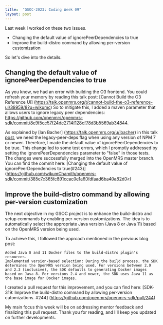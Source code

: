 ```yaml
---
title:  "GSOC-2023: Coding Week 09"
layout: post
---
```


Last week I worked on these two issues.

* Changing the default value of ignorePeerDependencies to true
* Improve the build-distro command by allowing per-version customization

So let's dive into the details.







## Changing the default value of ignorePeerDependencies to true

As you know, we had an error with building the O3 frontend. You could refresh your memory by reading this talk post: [Cannot Build the O3 Reference UI] (https://talk.openmrs.org/t/cannot-build-the-o3-reference-ui/39959/8?u=wikumc)
So to mitigate this, I added a maven parameter that allows users to ignore legacy peer dependencies: <https://github.com/openmrs/openmrs-sdk/commit/8e9f5cc57f24dc2714f128cf78d3b5569ab34844>. 

As explained by [Ian Bacher] (https://talk.openmrs.org/u/ibacher) in this talk [post](https://talk.openmrs.org/t/cannot-build-the-o3-reference-ui/39959/12?u=wikumc), we need the legacy-peer-deps flag when using any version of NPM 7 or newer. 
Therefore, I made the default value of ignorePeerDependencies to be true. 
This change led to some test errors, which I promptly addressed by setting the ignorePeerDependencies parameter to "false" in those tests. 
The changes were successfully merged into the OpenMRS master branch. You can find the commit here: [Changing the default value of ignorePeerDependencies to true(#243)] (https://github.com/wikumChamith/openmrs-sdk/commit/385e7c365fc891ccac0e1a60fdfaad6ba40a82d0>) 

## Improve the build-distro command by allowing per-version customization

The next objective in my GSOC project is to enhance the build-distro and setup commands by enabling per-version customizations. The idea is to automatically select the appropriate Java version (Java 8 or Java 11) based on the OpenMRS version being used.

To achieve this, I followed the approach mentioned in the previous blog post:

    Added Java 8 and 11 Docker files to the build-distro plugin's resources.
    Implemented version-based selection: During the build process, the SDK determines the OpenMRS version being used. For versions between 2.0 and 2.3 (inclusive), the SDK defaults to generating Docker images based on Java 8. For versions 2.4 and newer, the SDK uses Java 11 as the base image for Docker images.

I created a pull request for this improvement, and you can find here: [SDK-319: Improve the build-distro command by allowing per-version cutomizations. #244] (https://github.com/openmrs/openmrs-sdk/pull/244)

My main focus this week will be on addressing mentor feedback and finalizing this pull request. Thank you for reading, and I'll keep you updated on further developments.


